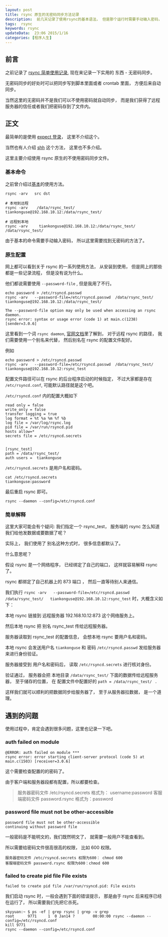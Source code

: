 ```yaml
---  
layout: post  
title: rsync 原生的无密码同步方法记录
description:  前几天记录了使用rsync的基本语法， 但是那个运行时需要手动输入密码， 很不方便，现在记录一下无密码同步。 
tags:  rsync
keywords: rsync
updateData:  23:06 2015/1/16
categories: [程序人生]
---  
```


## 前言

之前记录了 [rsync 简单使用记录][rsync-first], 现在来记录一下实用的 东西 - 无密码同步。  

无密码同步的好处时可以把同步写到脚本里面或者 crontab 里面， 方便后来自动同步。  

当然这里的无密码并不是我们可以不使用密码就自动同步， 而是我们获得了远程服务器的信任或者我们把密码存到了文件内。  


## 正文


最简单的是使用 [expect 登录][google_rsync_expect]， 这里不介绍这个。  

当然也有人介绍 [shh][google_rsync_ssh] 这个方法， 这里也不多介绍。  

这里主要介绍使用 rsync 原生的不使用密码同步文件。  

### 基本命令

之前曾介绍过[基本][rsync-first]的使用方法。  


```
rsync -arv   src dst

# 本地到远程
rsync -arv    /data/rsync_test/   tiankonguse@192.168.10.12:/data/rsync_test/ 

# 远程到本地
rsync -arv     tiankonguse@192.168.10.12:/data/rsync_test/    /data/rsync_test/
```

由于基本的命令需要手动输入密码， 所以这里需要找到无密码的方法了。  


### 原生配置


网上都可以看到关于 rsync 的一系列使用方法， 从安装到使用， 但是网上的那些都是一些记录流程， 但是没有说为什么。  

他们都说需要使用 `--password-file` , 但是我用了不行。  


```
echo password > /etc/rsyncd.passwd
rsync -arv   --password-file=/etc/rsyncd.passwd  /data/rsync_test/   tiankonguse@192.168.10.12:/data/rsync_test/

The --password-file option may only be used when accessing an rsync daemon.
rsync error: syntax or usage error (code 1) at main.c(1238) [sender=3.0.6]
```

这里看到一个词 `rsync daemon`, [官网文档][rsyncd_conf]里了解到， 对于远程 rsync 的路径， 我们需要使用一个别名来代替， 然后别名在 rsync 的配置文件配好。  

例如  

```
echo password > /etc/rsyncd.passwd
rsync -arv   --password-file=/etc/rsyncd.passwd  /data/rsync_test/   tiankonguse@192.168.10.12:rsync_test
```


配置文件路径可以在 rsync 的后台程序启动的时候指定， 不过大家都是存在 `/etc/rsyncd.conf`, 可能默认路径就是这个吧。  

`/etc/rsyncd.conf` 内的配置大概如下


```
read only = false 
write_only = false
transfer logging = true 
log format = %t %a %m %f %b
log file = /var/log/rsync.log               
pid file = /var/run/rsyncd.pid             
hosts allow=*
secrets file = /etc/rsyncd.secrets   


[rsync_test]
path = /data/rsync_test/ 
auth users =  tiankonguse
```

`/etc/rsyncd.secrets` 是用户名和密码。  

```
cat /etc/rsyncd.secrets
tiankonguse:password
```


最后重启 rsync 即可。  


```
rsync --daemon --config=/etc/rsyncd.conf
```

### 简单解释


这里大家可能会有个疑问: 我们指定一个 rsync_test， 服务端的 rsync 怎么知道我们给他发数据或要数据了呢？  

实际上， 我们使用了 别名这种方式时， 很多信息都默认了。  

什么意思呢？  

假设 rsync 是一个网络程序， 已经绑定了自己的端口， 这样就容易解释 rsync 了。    


rsync 都绑定了自己机器上的 873 端口 ， 然后一直等待别人来通信。  

我们执行 `rsync -arv   --password-file=/etc/rsyncd.passwd  /data/rsync_test/   tiankonguse@192.168.10.12:rsync_test` 时，大概含义如下：  

本地 rsync 链接到 远程服务器 192.168.10.12:873 这个网络服务上。  

然后本地 rsync 把 别名 rsync_test 传给远程服务器。  

服务器读取到 rsync_test 的配置信息， 会想本地 rsync 要用户名和密码。  

本地 rsync 会发送用户名 `tiankonguse` 和 密码 `/etc/rsyncd.passwd` 发给服务器来进行身份验证。  

服务器接受到 用户名和密码后， 读取 `/etc/rsyncd.secrets` 进行核对身份。  

验证通过， 服务器会把 本地目录 `/data/rsync_test/` 下面的数据传给远程服务器， 至于储存的位置， 在 配置文件中配置好的 `path = /data/rsync_test/ ` .  

这样我们就可以顺利的把数据同步给服务器了， 至于从服务器拉数据， 是一个道理。  


## 遇到的问题


使用过程中，肯定会遇到很多问题，这里也记录一下吧。  


### auth failed on module

```
@ERROR: auth failed on module *** 
rsync error: error starting client-server protocol (code 5) at main.c(1503) [receiver=3.0.6]
```

这个需要检查配置的的密码了。  

由于客户端和服务器段都有配置，所以都要检查。  


> 服务器密码文件 /etc/rsyncd.secrets 格式为： username:password
> 客服端密码文件 password.rsync 格式为：password


### password file must not be other-accessible


```
password file must not be other-accessible 
continuing without password file 
```

一般密码是不能明文的，我们既然明文了， 就需要一般用户不能查看到。  

所以需要给密码文件很高很高的权限， 比如 600 权限。  

```
服务器密码文件 /etc/rsyncd.secrets 权限为600： chmod 600
客服端密码文件 password.rsync 权限为600：chmod 600
```


### failed to create pid file File exists 

```
failed to create pid file /var/run/rsyncd.pid: File exists
```


我们启动 rsync 时，一般会遇到下面的错误提示， 那是由于 rsync 后来程序已经在运行了， 所以需要我们先把它杀死。 


```
skyyuan:~ $ ps -ef | grep rsync | grep -v grep
root      9771     1  0 Jan14 ?        00:00:00 rsync --daemon --config=/etc/rsyncd.conf
kill 9771
rsync --daemon --config=/etc/rsyncd.conf
```

[rsyncd_conf]: https://rsync.samba.org/ftp/rsync/rsyncd.conf.html
[google_rsync_ssh]: https://www.google.com.hk/search?q=rsync+ssh
[google_rsync_expect]: https://www.google.com.hk/search?q=rsync+expect
[rsync-first]: https://github.tiankonguse.com/blog/2015/01/13/rsync-first.html
